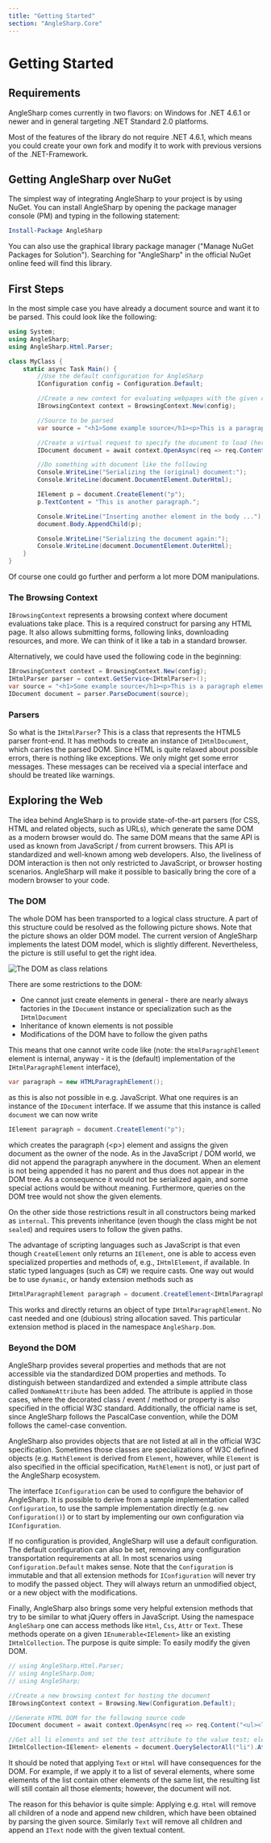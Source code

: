 ```yaml
---
title: "Getting Started"
section: "AngleSharp.Core"
---
```

# Getting Started

## Requirements

AngleSharp comes currently in two flavors: on Windows for .NET 4.6.1 or newer and in general targeting .NET Standard 2.0 platforms.

Most of the features of the library do not require .NET 4.6.1, which means you could create your own fork and modify it to work with previous versions of the .NET-Framework.

## Getting AngleSharp over NuGet

The simplest way of integrating AngleSharp to your project is by using NuGet. You can install AngleSharp by opening the package manager console (PM) and typing in the following statement:

```ps1
Install-Package AngleSharp
```

You can also use the graphical library package manager ("Manage NuGet Packages for Solution"). Searching for "AngleSharp" in the official NuGet online feed will find this library.

## First Steps

In the most simple case you have already a document source and want it to be parsed. This could look like the following:

```c#
using System;
using AngleSharp;
using AngleSharp.Html.Parser;

class MyClass {
    static async Task Main() {
        //Use the default configuration for AngleSharp
        IConfiguration config = Configuration.Default;

        //Create a new context for evaluating webpages with the given config
        IBrowsingContext context = BrowsingContext.New(config);

        //Source to be parsed
        var source = "<h1>Some example source</h1><p>This is a paragraph element";

        //Create a virtual request to specify the document to load (here from our fixed string)
        IDocument document = await context.OpenAsync(req => req.Content(source));

        //Do something with document like the following
        Console.WriteLine("Serializing the (original) document:");
        Console.WriteLine(document.DocumentElement.OuterHtml);

        IElement p = document.CreateElement("p");
        p.TextContent = "This is another paragraph.";

        Console.WriteLine("Inserting another element in the body ...");
        document.Body.AppendChild(p);

        Console.WriteLine("Serializing the document again:");
        Console.WriteLine(document.DocumentElement.OuterHtml);
    }
}
```

Of course one could go further and perform a lot more DOM manipulations.

### The Browsing Context

`IBrowsingContext` represents a browsing context where document evaluations take place. This is a required construct for parsing any HTML page. It also allows submitting forms, following links, downloading resources, and more. We can think of it like a tab in a standard browser.

Alternatively, we could have used the following code in the beginning:

```c#
IBrowsingContext context = BrowsingContext.New(config);
IHtmlParser parser = context.GetService<IHtmlParser>();
var source = "<h1>Some example source</h1><p>This is a paragraph element";
IDocument document = parser.ParseDocument(source);
```

### Parsers

So what is the `IHtmlParser`? This is a class that represents the HTML5 parser front-end. It has methods to create an instance of `IHtmlDocument`, which carries the parsed DOM. Since HTML is quite relaxed about possible errors, there is nothing like exceptions. We only might get some error messages. These messages can be received via a special interface and should be treated like warnings.

## Exploring the Web

The idea behind AngleSharp is to provide state-of-the-art parsers (for CSS, HTML and related objects, such as URLs), which generate the same DOM as a modern browser would do. The same DOM means that the same API is used as known from JavaScript / from current browsers. This API is standardized and well-known among web developers. Also, the liveliness of DOM interaction is then not only restricted to JavaScript, or browser hosting scenarios. AngleSharp will make it possible to basically bring the core of a modern browser to your code.

### The DOM

The whole DOM has been transported to a logical class structure. A part of this structure could be resolved as the following picture shows. Note that the picture shows an older DOM model. The current version of AngleSharp implements the latest DOM model, which is slightly different. Nevertheless, the picture is still useful to get the right idea.

![The DOM as class relations](http://www.codeproject.com/KB/library/609053/dom.png)

There are some restrictions to the DOM:

- One cannot just create elements in general - there are nearly always factories in the `IDocument` instance or specialization such as the `IHtmlDocument`
- Inheritance of known elements is not possible
- Modifications of the DOM have to follow the given paths

This means that one cannot write code like (note: the `HtmlParagraphElement` element is internal, anyway - it is the (default) implementation of the `IHtmlParagraphElement` interface),

```c#
var paragraph = new HTMLParagraphElement();
```

as this is also not possible in e.g. JavaScript. What one requires is an instance of the `IDocument` interface. If we assume that this instance is called `document` we can now write

```c#
IElement paragraph = document.CreateElement("p");
```

which creates the paragraph (&lt;p&gt;) element and assigns the given document as the owner of the node. As in the JavaScript / DOM world, we did not append the paragraph anywhere in the document. When an element is not being appended it has no parent and thus does not appear in the DOM tree. As a consequence it would not be serialized again, and some special actions would be without meaning. Furthermore, queries on the DOM tree would not show the given elements.

On the other side those restrictions result in all constructors being marked as `internal`. This prevents inheritance (even though the class might be not `sealed`) and requires users to follow the given paths.

The advantage of scripting languages such as JavaScript is that even though `CreateElement` only returns an `IElement`, one is able to access even specialized properties and methods of, e.g., `IHtmlElement`, if available. In static typed languages (such as C#) we require casts. One way out would be to use `dynamic`, or handy extension methods such as

```c#
IHtmlParagraphElement paragraph = document.CreateElement<IHtmlParagraphElement>();
```

This works and directly returns an object of type `IHtmlParagraphElement`. No cast needed and one (dubious) string allocation saved. This particular extension method is placed in the namespace `AngleSharp.Dom`.

### Beyond the DOM

AngleSharp provides several properties and methods that are not accessible via the standardized DOM properties and methods. To distinguish between standardized and extended a simple attribute class called `DomNameAttribute` has been added. The attribute is applied in those cases, where the decorated class / event / method or property is also specified in the official W3C standard. Additionally, the official name is set, since AngleSharp follows the PascalCase convention, while the DOM follows the camel-case convention.

AngleSharp also provides objects that are not listed at all in the official W3C specification. Sometimes those classes are specializations of W3C defined objects (e.g. `MathElement` is derived from `Element`, however, while `Element` is also specified in the official specification, `MathElement` is not), or just part of the AngleSharp ecosystem.

The interface `IConfiguration` can be used to configure the behavior of AngleSharp. It is possible to derive from a sample implementation called `Configuration`, to use the sample implementation directly (e.g. `new Configuration()`) or to start by implementing our own configuration via `IConfiguration`.

If no configuration is provided, AngleSharp will use a default configuration. The default configuration can also be set, removing any configuration transportation requirements at all. In most scenarios using `Configuration.Default` makes sense. Note that the `Configuration` is immutable and that all extension methods for `IConfiguration` will never try to modify the passed object. They will always return an unmodified object, or a new object with the modifications.

Finally, AngleSharp also brings some very helpful extension methods that try to be similar to what jQuery offers in JavaScript. Using the namespace `AngleSharp` one can access methods like `Html`, `Css`, `Attr` or `Text`. These methods operate on a given `IEnumerable<IElement>` like an existing `IHtmlCollection`. The purpose is quite simple: To easily modify the given DOM.

```c#
// using AngleSharp.Html.Parser;
// using AngleSharp.Dom;
// using AngleSharp;

//Create a new browsing context for hosting the document
IBrowsingContext context = Browsing.New(Configuration.Default);

//Generate HTML DOM for the following source code
IDocument document = await context.OpenAsync(req => req.Content("<ul><li>First element<li>Second element<li>third<li class=bla>Last"));

//Get all li elements and set the test attribute to the value test; elements still contains all li elements
IHtmlCollection<IElement> elements = document.QuerySelectorAll("li").Attr("test", "test");
```

It should be noted that applying `Text` or `Html` will have consequences for the DOM. For example, if we apply it to a list of several elements, where some elements of the list contain other elements of the same list, the resulting list will still contain all those elements; however, the document will not.

The reason for this behavior is quite simple: Applying e.g. `Html` will remove all children of a node and append new children, which have been obtained by parsing the given source. Similarly `Text` will remove all children and append an `IText` node with the given textual content.
